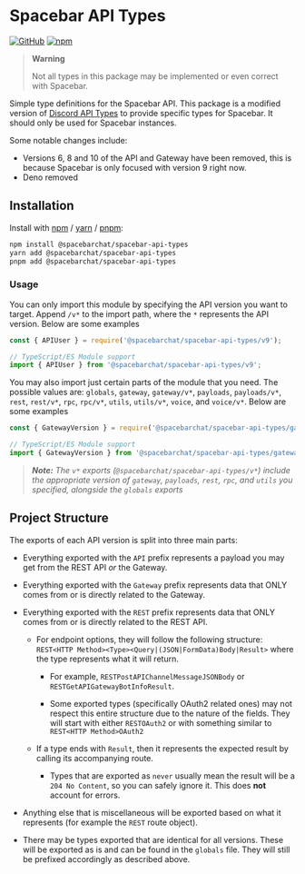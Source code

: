# Spacebar API Types

[![GitHub](https://img.shields.io/github/license/spacebarchat/spacebar-api-types)](https://github.com/spacebarchat/spacebar-api-types/blob/main/LICENSE.md)
[![npm](https://img.shields.io/npm/v/@spacebarchat/spacebar-api-types?color=crimson&logo=npm)](https://www.npmjs.com/package/@spacebarchat/spacebar-api-types)

> **Warning**
>
> Not all types in this package may be implemented or even correct with Spacebar.

Simple type definitions for the Spacebar API.
This package is a modified version of [Discord API Types](https://github.com/discordjs/discord-api-types) to provide specific types for Spacebar. It should only be used for Spacebar instances.

Some notable changes include:

- Versions 6, 8 and 10 of the API and Gateway have been removed, this is because Spacebar is only focused with version 9 right now.
- Deno removed

## Installation

Install with [npm](https://www.npmjs.com/) / [yarn](https://yarnpkg.com) / [pnpm](https://pnpm.js.org/):

```sh
npm install @spacebarchat/spacebar-api-types
yarn add @spacebarchat/spacebar-api-types
pnpm add @spacebarchat/spacebar-api-types
```

### Usage

You can only import this module by specifying the API version you want to target. Append `/v*` to the import path, where the `*` represents the API version. Below are some examples

```js
const { APIUser } = require('@spacebarchat/spacebar-api-types/v9');
```

```ts
// TypeScript/ES Module support
import { APIUser } from '@spacebarchat/spacebar-api-types/v9';
```

You may also import just certain parts of the module that you need. The possible values are: `globals`, `gateway`, `gateway/v*`, `payloads`, `payloads/v*`, `rest`, `rest/v*`, `rpc`, `rpc/v*`, `utils`, `utils/v*`, `voice`, and `voice/v*`. Below are some examples

```js
const { GatewayVersion } = require('@spacebarchat/spacebar-api-types/gateway/v9');
```

```ts
// TypeScript/ES Module support
import { GatewayVersion } from '@spacebarchat/spacebar-api-types/gateway/v9';
```

> _**Note:** The `v*` exports (`@spacebarchat/spacebar-api-types/v*`) include the appropriate version of `gateway`, `payloads`, `rest`, `rpc`, and `utils` you specified, alongside the `globals` exports_

## Project Structure

The exports of each API version is split into three main parts:

- Everything exported with the `API` prefix represents a payload you may get from the REST API _or_ the Gateway.

- Everything exported with the `Gateway` prefix represents data that ONLY comes from or is directly related to the Gateway.

- Everything exported with the `REST` prefix represents data that ONLY comes from or is directly related to the REST API.

  - For endpoint options, they will follow the following structure: `REST<HTTP Method><Type><Query|(JSON|FormData)Body|Result>` where the type represents what it will return.

    - For example, `RESTPostAPIChannelMessageJSONBody` or `RESTGetAPIGatewayBotInfoResult`.

    - Some exported types (specifically OAuth2 related ones) may not respect this entire structure due to the nature of the fields. They will start with either `RESTOAuth2` or with something similar to `REST<HTTP Method>OAuth2`

  - If a type ends with `Result`, then it represents the expected result by calling its accompanying route.

    - Types that are exported as `never` usually mean the result will be a `204 No Content`, so you can safely ignore it. This does **not** account for errors.

- Anything else that is miscellaneous will be exported based on what it represents (for example the `REST` route object).

- There may be types exported that are identical for all versions. These will be exported as is and can be found in the `globals` file. They will still be prefixed accordingly as described above.

